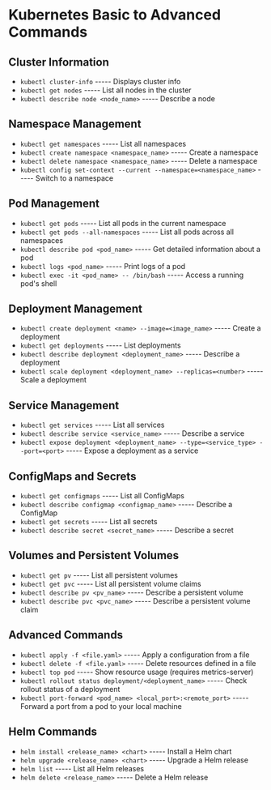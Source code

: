 # Kubernetes Basic to Advanced Commands

## Cluster Information
- `kubectl cluster-info`      ----- Displays cluster info
- `kubectl get nodes`         ----- List all nodes in the cluster
- `kubectl describe node <node_name>` ----- Describe a node

## Namespace Management
- `kubectl get namespaces`    ----- List all namespaces
- `kubectl create namespace <namespace_name>` ----- Create a namespace
- `kubectl delete namespace <namespace_name>` ----- Delete a namespace
- `kubectl config set-context --current --namespace=<namespace_name>` ----- Switch to a namespace

## Pod Management
- `kubectl get pods`          ----- List all pods in the current namespace
- `kubectl get pods --all-namespaces` ----- List all pods across all namespaces
- `kubectl describe pod <pod_name>` ----- Get detailed information about a pod
- `kubectl logs <pod_name>`   ----- Print logs of a pod
- `kubectl exec -it <pod_name> -- /bin/bash` ----- Access a running pod's shell

## Deployment Management
- `kubectl create deployment <name> --image=<image_name>` ----- Create a deployment
- `kubectl get deployments`  ----- List deployments
- `kubectl describe deployment <deployment_name>` ----- Describe a deployment
- `kubectl scale deployment <deployment_name> --replicas=<number>` ----- Scale a deployment

## Service Management
- `kubectl get services`      ----- List all services
- `kubectl describe service <service_name>` ----- Describe a service
- `kubectl expose deployment <deployment_name> --type=<service_type> --port=<port>` ----- Expose a deployment as a service

## ConfigMaps and Secrets
- `kubectl get configmaps`    ----- List all ConfigMaps
- `kubectl describe configmap <configmap_name>` ----- Describe a ConfigMap
- `kubectl get secrets`      ----- List all secrets
- `kubectl describe secret <secret_name>` ----- Describe a secret

## Volumes and Persistent Volumes
- `kubectl get pv`            ----- List all persistent volumes
- `kubectl get pvc`           ----- List all persistent volume claims
- `kubectl describe pv <pv_name>` ----- Describe a persistent volume
- `kubectl describe pvc <pvc_name>` ----- Describe a persistent volume claim

## Advanced Commands
- `kubectl apply -f <file.yaml>` ----- Apply a configuration from a file
- `kubectl delete -f <file.yaml>` ----- Delete resources defined in a file
- `kubectl top pod`            ----- Show resource usage (requires metrics-server)
- `kubectl rollout status deployment/<deployment_name>` ----- Check rollout status of a deployment
- `kubectl port-forward <pod_name> <local_port>:<remote_port>` ----- Forward a port from a pod to your local machine

## Helm Commands
- `helm install <release_name> <chart>` ----- Install a Helm chart
- `helm upgrade <release_name> <chart>` ----- Upgrade a Helm release
- `helm list`                 ----- List all Helm releases
- `helm delete <release_name>` ----- Delete a Helm release
